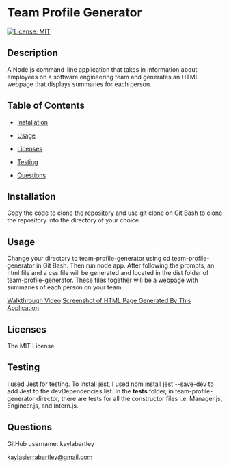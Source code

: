 # Team Profile Generator

[![License: MIT](https://img.shields.io/badge/License-MIT-yellow.svg)](https://opensource.org/licenses/MIT)

## Description 

A Node.js command-line application that takes in information about employees on a software engineering team and generates an HTML webpage that displays summaries for each person.


## Table of Contents 

* [Installation](#installation)
* [Usage](#usage)
* [Licenses](#licenses)

* [Testing](#testing)
* [Questions](#questions)


## Installation

Copy the code to clone [the repository](https://github.com/kaylabartley/team-profile-generator) and use git clone on Git Bash to clone the repository into the directory of your choice.


## Usage 

Change your directory to team-profile-generator using cd team-profile-generator in Git Bash. Then run node app. After following the prompts, an html file and a css file will be generated and located in the dist folder of team-profile-generator. These files together will be a webpage with summaries of each person on your team.

[Walkthrough Video]()
[Screenshot of HTML Page Generated By This Application](./assets/images/htmlscreenshot)

## Licenses

The MIT License

## Testing

I used Jest for testing. To install jest, I used npm install jest --save-dev to add Jest to the devDependencies list. In the __tests__ folder, in team-profile-generator director, there are tests for all the constructor files i.e. Manager.js, Engineer.js, and Intern.js. 

## Questions

GitHub username: kaylabartley

kaylasierrabartley@gmail.com

    